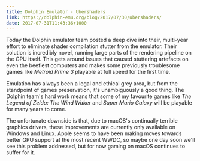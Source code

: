 ```yaml
---
title: Dolphin Emulator - Ubershaders
link: https://dolphin-emu.org/blog/2017/07/30/ubershaders/
date: 2017-07-31T11:43:36+1000
---
```


Today the Dolphin emulator team posted a deep dive into their, multi-year effort to eliminate shader compilation stutter from the emulator. Their solution is incredibly novel, running large parts of the rendering pipeline on the GPU itself. This gets around issues that caused stuttering artefacts on even the beefiest computers and makes some previously troublesome games like _Metroid Prime 3_ playable at full speed for the first time.

Emulation has always been a legal and ethical grey area, but from the standpoint of games preservation, it's unambiguously a good thing. The Dolphin team's hard work means that some of my favourite games like _The Legend of Zelda: The Wind Waker_ and _Super Mario Galaxy_ will be playable for many years to come.

The unfortunate downside is that, due to macOS's continually terrible graphics drivers, these improvements are currently only available on Windows and Linux. Apple seems to have been making moves towards better GPU support at the most recent WWDC, so maybe one day soon we'll see this problem addressed, but for now gaming on macOS continues to suffer for it.
